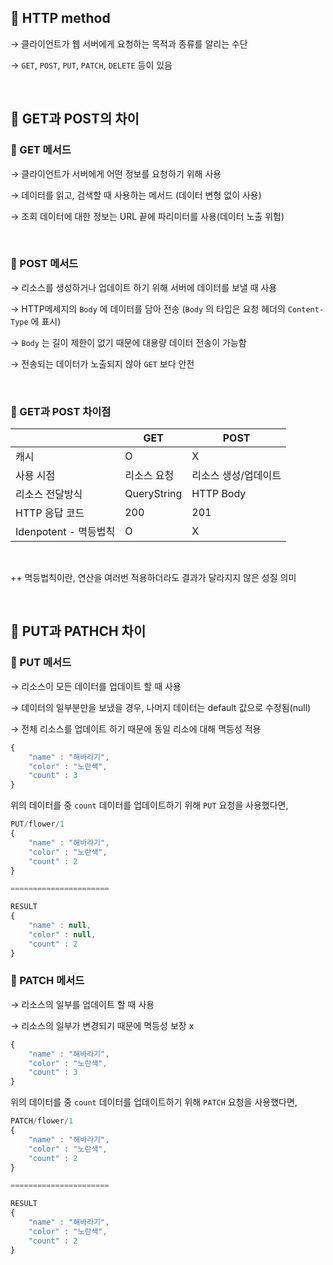 ## 💛 HTTP method

→ 클라이언트가 웹 서버에게 요청하는 목적과 종류를 알리는 수단

→ `GET`, `POST`, `PUT`, `PATCH`, `DELETE` 등이 있음

<br />

## 💛 GET과 POST의 차이

### 💙 GET 메서드

→ 클라이언트가 서버에게 어떤 정보를 요청하기 위해 사용

→ 데이터를 읽고, 검색할 때 사용하는 메서드 (데이터 변형 없이 사용)

→ 조회 데이터에 대한 정보는 URL 끝에 파리미터를 사용(데이터 노출 위험)

<br />

### 💙 POST 메서드

→ 리소스를 생성하거나 업데이트 하기 위해 서버에 데이터를 보낼 때 사용

→ HTTP메세지의 `Body` 에 데이터를 담아 전송 (`Body` 의 타입은 요청 헤더의 `Content-Type` 에 표시)

→ `Body` 는 길이 제한이 없기 때문에 대용량 데이터 전송이 가능함

→ 전송되는 데이터가 노출되지 않아 `GET` 보다 안전

<br />

### 💙 GET과 POST 차이점

|  | GET | POST |
| --- | --- | --- |
| 캐시 | O | X |
| 사용 시점 | 리소스 요청 | 리소스 생성/업데이트 |
| 리소스 전달방식 | QueryString | HTTP Body |
| HTTP 응답 코드 | 200 | 201 |
| Idenpotent - 멱등법칙 | O | X |

<br />

++ 멱등법칙이란, 연산을 여러번 적용하더라도 결과가 달라지지 않은 성질 의미

<br />

## 💛 PUT과 PATHCH 차이

### 💙 PUT 메서드

→ 리소스이 모든 데이터를 업데이트 할 때 사용

→ 데이터의 일부분만을 보냈을 경우, 나머지 데이터는 default 값으로 수정됨(null)

→ 전체 리소스를 업데이트 하기 때문에 동일 리소에 대해 멱등성 적용

```jsx
{
	"name" : "해바라기",
	"color" : "노란색",
	"count" : 3
}
```

위의 데이터를 중 `count` 데이터를 업데이트하기 위해  `PUT` 요청을 사용했다면,

```jsx
PUT/flower/1
{
	"name" : "해바라기",
	"color" : "노란색",
	"count" : 2
}

======================

RESULT
{
	"name" : null,
	"color" : null,
	"count" : 2
}
```

### 💙 PATCH 메서드

→ 리소스의 일부를 업데이트 할 때 사용

→ 리소스의 일부가 변경되기 때문에 멱등성 보장 x

```jsx
{
	"name" : "해바라기",
	"color" : "노란색",
	"count" : 3
}
```

위의 데이터를 중 `count` 데이터를 업데이트하기 위해  `PATCH` 요청을 사용했다면,

```jsx
PATCH/flower/1
{
	"name" : "해바라기",
	"color" : "노란색",
	"count" : 2
}

======================

RESULT
{
	"name" : "해바라기",
	"color" : "노란색",
	"count" : 2
}
```
